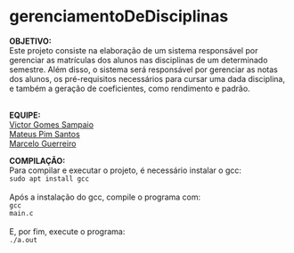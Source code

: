 # gerenciamentoDeDisciplinas
<b>OBJETIVO:</b><br>
Este projeto consiste na elaboração de um sistema responsável por gerenciar as matrículas dos alunos nas disciplinas de um determinado semestre. Além disso, o sistema será responsável por gerenciar as notas dos alunos, os pré-requisitos necessários para cursar uma dada disciplina, e também a geração de coeficientes, como rendimento e padrão.
<br>
<br>

<b>EQUIPE:</b><br>
<a href="github.com/victorgom3s">Victor Gomes Sampaio</a><br>
<a href="github.com/mateuspim">Mateus Pim Santos</a><br>
<a href="github.com/MarceloGuerreiroUnicamp">Marcelo Guerreiro</a><br>

<b>COMPILAÇÃO:</b><br>
Para compilar e executar o projeto, é necessário instalar o gcc:<br>
<code>sudo apt install gcc</code><br><br>
Após a instalação do gcc, compile o programa com:<br>
<code>gcc main.c</code><br><br>
E, por fim, execute o programa: <br>
<code>./a.out</code>
